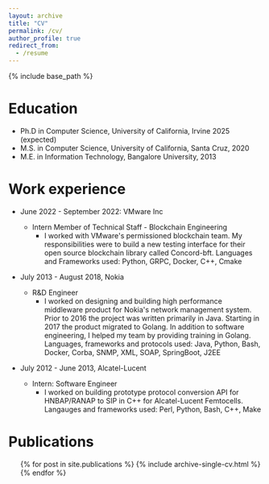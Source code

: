 ```yaml
---
layout: archive
title: "CV"
permalink: /cv/
author_profile: true
redirect_from:
  - /resume
---
```


{% include base_path %}

Education
======

* Ph.D in Computer Science, University of California, Irvine 2025 (expected)
* M.S. in Computer Science, University of California, Santa Cruz, 2020
* M.E. in Information Technology, Bangalore University, 2013

Work experience
======

<!-- * October 2023 - February 2025: Software Engineer
  * Workday Inc
    * Duties included: My work involved optimizing the query processing pipeline in Workday's query processing and analytics platform. I work on creating new features from 0 to 1 for Workday's Analytics engine. As part of my work I also support back-end data processing microservices, reviewing code, reducing techincal debt and supporting and debugging issues faced by customers in production tenants. Tech Stack: AWS, Scala, Java, Spark, Git -->


* June 2022 - September 2022: VMware Inc
  * Intern Member of Technical Staff - Blockchain Engineering
    * I worked with VMware's permissioned blockchain team. My responsibilities were to build a new testing interface for their open source blockchain library called Concord-bft. Languages and Frameworks used: Python, GRPC, Docker, C++, Cmake

* July 2013 - August 2018, Nokia
  * R&D Engineer
    * I worked on designing and building high performance middleware product for Nokia's network management system. Prior to 2016 the project was written primarily in Java. Starting in 2017 the product migrated to Golang. In addition to software engineering, I helped my team by providing training in Golang.  Languages, frameworks and protocols used: Java, Python, Bash, Docker, Corba, SNMP, XML, SOAP, SpringBoot, J2EE

* July 2012 - June 2013, Alcatel-Lucent
  * Intern: Software Engineer
    * I worked on building prototype protocol conversion API for HNBAP/RANAP to SIP in C++ for Alcatel-Lucent Femtocells. Langauges and frameworks used: Perl, Python, Bash, C++, Make
  
<!-- Skills
======
* Skill 1
* Skill 2
  * Sub-skill 2.1
  * Sub-skill 2.2
  * Sub-skill 2.3
* Skill 3 -->

Publications
======
  <ul>{% for post in site.publications %}
    {% include archive-single-cv.html %}
  {% endfor %}</ul>


<!-- Talks
======
  <ul>{% for post in site.talks %}
    {% include archive-single-talk-cv.html %}
  {% endfor %}</ul> -->
  
<!-- Teaching
======
  <ul>{% for post in site.teaching %}
    {% include archive-single-cv.html %}
  {% endfor %}</ul> -->
  
<!-- Service and leadership
======
* Currently signed in to 43 different slack teams -->
